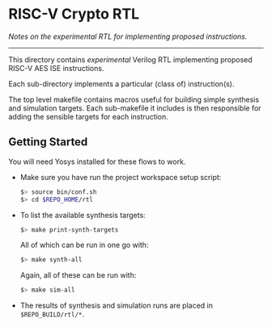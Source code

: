 
# RISC-V Crypto RTL

*Notes on the experimental RTL for implementing proposed instructions.*

---

This directory contains *experimental* Verilog RTL implementing proposed
RISC-V AES ISE instructions.

Each sub-directory implements a particular (class of) instruction(s).

The top level makefile contains macros useful for building simple
synthesis and simulation targets. Each sub-makefile it includes is
then responsible for adding the sensible targets for each instruction.

## Getting Started

You will need Yosys installed for these flows to work.

- Make sure you have run the project workspace setup script:

  ```sh
  $> source bin/conf.sh
  $> cd $REPO_HOME/rtl
  ```

- To list the available synthesis targets:
  ```sh
  $> make print-synth-targets
  ```
  
  All of which can be run in one go with:
  ```sh
  $> make synth-all
  ```

  Again, all of these can be run with:
  ```sh
  $> make sim-all
  ```

- The results of synthesis and simulation runs are placed in
 `$REPO_BUILD/rtl/*`.

